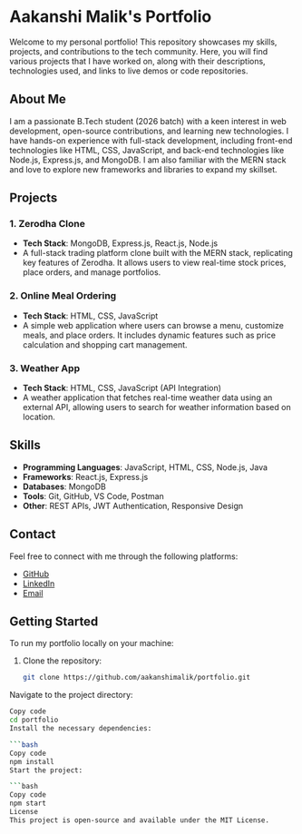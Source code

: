 # Aakanshi Malik's Portfolio

Welcome to my personal portfolio! This repository showcases my skills, projects, and contributions to the tech community. Here, you will find various projects that I have worked on, along with their descriptions, technologies used, and links to live demos or code repositories.

## About Me

I am a passionate B.Tech student (2026 batch) with a keen interest in web development, open-source contributions, and learning new technologies. I have hands-on experience with full-stack development, including front-end technologies like HTML, CSS, JavaScript, and back-end technologies like Node.js, Express.js, and MongoDB. I am also familiar with the MERN stack and love to explore new frameworks and libraries to expand my skillset.

## Projects

### 1. **Zerodha Clone**
- **Tech Stack**: MongoDB, Express.js, React.js, Node.js
- A full-stack trading platform clone built with the MERN stack, replicating key features of Zerodha. It allows users to view real-time stock prices, place orders, and manage portfolios.  

### 2. **Online Meal Ordering**
- **Tech Stack**: HTML, CSS, JavaScript
- A simple web application where users can browse a menu, customize meals, and place orders. It includes dynamic features such as price calculation and shopping cart management.  

### 3. **Weather App**
- **Tech Stack**: HTML, CSS, JavaScript (API Integration)
- A weather application that fetches real-time weather data using an external API, allowing users to search for weather information based on location.  

## Skills

- **Programming Languages**: JavaScript, HTML, CSS, Node.js, Java
- **Frameworks**: React.js, Express.js
- **Databases**: MongoDB
- **Tools**: Git, GitHub, VS Code, Postman
- **Other**: REST APIs, JWT Authentication, Responsive Design

## Contact

Feel free to connect with me through the following platforms:

- [GitHub](https://github.com/aakanshimalik)
- [LinkedIn](https://www.linkedin.com/in/aakanshi-malik-996738298/)
- [Email](mailto:aakanshimalik54@gmail.com)

## Getting Started

To run my portfolio locally on your machine:

1. Clone the repository:
   ```bash
   git clone https://github.com/aakanshimalik/portfolio.git
  Navigate to the project directory:

   ```bash
   Copy code
cd portfolio
Install the necessary dependencies:

```bash
Copy code
npm install
Start the project:

```bash
Copy code
npm start
License
This project is open-source and available under the MIT License.
